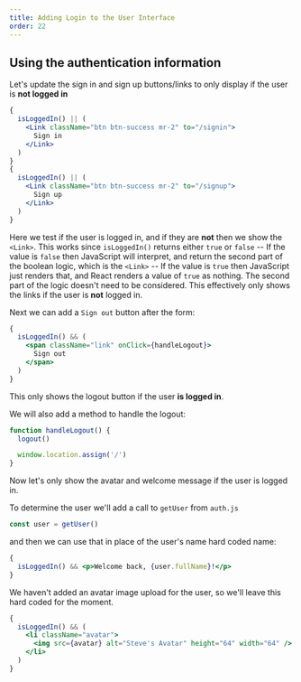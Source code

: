 ```yaml
---
title: Adding Login to the User Interface
order: 22
---
```


## Using the authentication information

Let's update the sign in and sign up buttons/links to only display if the user
is **not logged in**

```jsx
{
  isLoggedIn() || (
    <Link className="btn btn-success mr-2" to="/signin">
      Sign in
    </Link>
  )
}
{
  isLoggedIn() || (
    <Link className="btn btn-success mr-2" to="/signup">
      Sign up
    </Link>
  )
}
```

Here we test if the user is logged in, and if they are **not** then we show the
`<Link>`. This works since `isLoggedIn()` returns either `true` or `false` -- If
the value is `false` then JavaScript will interpret, and return the second part
of the boolean logic, which is the `<Link>` -- If the value is `true` then
JavaScript just renders that, and React renders a value of `true` as nothing.
The second part of the logic doesn't need to be considered. This effectively
only shows the links if the user is **not** logged in.

Next we can add a `Sign out` button after the form:

```jsx
{
  isLoggedIn() && (
    <span className="link" onClick={handleLogout}>
      Sign out
    </span>
  )
}
```

This only shows the logout button if the user **is logged in**.

We will also add a method to handle the logout:

```jsx
function handleLogout() {
  logout()

  window.location.assign('/')
}
```

Now let's only show the avatar and welcome message if the user is logged in.

To determine the user we'll add a call to `getUser` from `auth.js`

```javascript
const user = getUser()
```

and then we can use that in place of the user's name hard coded name:

```jsx
{
  isLoggedIn() && <p>Welcome back, {user.fullName}!</p>
}
```

We haven't added an avatar image upload for the user, so we'll leave this hard
coded for the moment.

```jsx
{
  isLoggedIn() && (
    <li className="avatar">
      <img src={avatar} alt="Steve's Avatar" height="64" width="64" />
    </li>
  )
}
```

<GithubCommitViewer repo="gstark/TacoTuesday" commit="ef91cc599fc48885569ed3add347673dce21b6d0"/>
